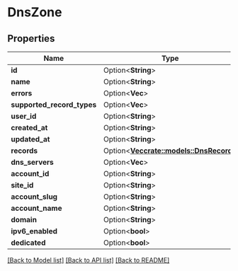 # DnsZone

## Properties

Name | Type | Description | Notes
------------ | ------------- | ------------- | -------------
**id** | Option<**String**> |  | [optional]
**name** | Option<**String**> |  | [optional]
**errors** | Option<**Vec<String>**> |  | [optional]
**supported_record_types** | Option<**Vec<String>**> |  | [optional]
**user_id** | Option<**String**> |  | [optional]
**created_at** | Option<**String**> |  | [optional]
**updated_at** | Option<**String**> |  | [optional]
**records** | Option<[**Vec<crate::models::DnsRecord>**](dnsRecord.md)> |  | [optional]
**dns_servers** | Option<**Vec<String>**> |  | [optional]
**account_id** | Option<**String**> |  | [optional]
**site_id** | Option<**String**> |  | [optional]
**account_slug** | Option<**String**> |  | [optional]
**account_name** | Option<**String**> |  | [optional]
**domain** | Option<**String**> |  | [optional]
**ipv6_enabled** | Option<**bool**> |  | [optional]
**dedicated** | Option<**bool**> |  | [optional]

[[Back to Model list]](../README.md#documentation-for-models) [[Back to API list]](../README.md#documentation-for-api-endpoints) [[Back to README]](../README.md)


